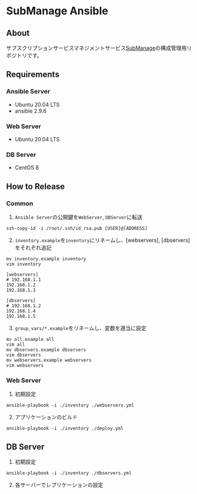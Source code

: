 # SubManage Ansible
## About
サブスクリプションサービスマネジメントサービス[SubManage](https://github.com/sirogane1013/submanage-core)の構成管理用リポジトリです。

## Requirements
### Ansible Server
- Ubuntu 20.04 LTS
- ansible 2.9.6

### Web Server
- Ubuntu 20.04 LTS

### DB Server
- CentOS 8

## How to Release
### Common
1. `Ansible Server`の公開鍵を`WebServer`, `DBServer`に転送
```
ssh-copy-id -i /root/.ssh/id_rsa.pub [USER]@[ADDRESS]
```
2. `inventory.example`を`inventory`にリネームし、[webservers], [dbservers]をそれぞれ追記
```
mv inventory.example inventory
vim inventory
```
```
[webservers]
# 192.168.1.1
192.168.1.2
192.168.1.3

[dbservers]
# 192.168.1.2
192.168.1.4
192.168.1.5
```
3. `group_vars/*.example`をリネームし、変数を適当に設定
```
mv all.example all
vim all
mv dbservers.example dbservers
vim dbservers
mv webservers.example webservers
vim webservers
```

### Web Server
1. 初期設定
```
ansible-playbook -i ./inventory ./webservers.yml 
```
2. アプリケーションのビルド
```
ansible-playbook -i ./inventory ./deploy.yml 
```

## DB Server
1. 初期設定
```
ansible-playbook -i ./inventory ./dbservers.yml 
```
2. 各サーバーでレプリケーションの設定